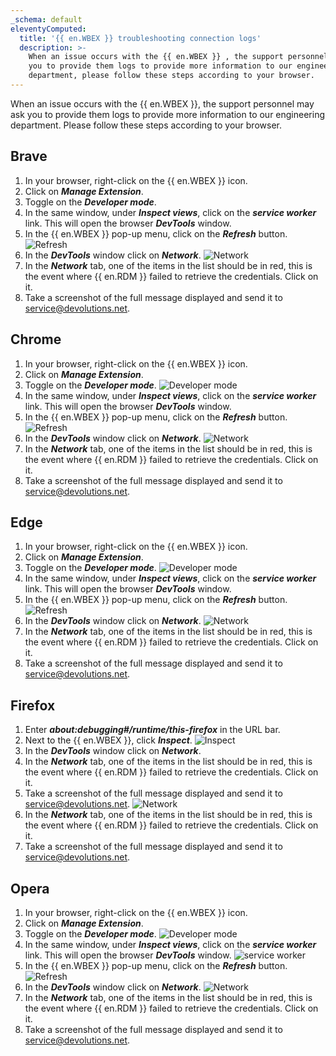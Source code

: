 ```yaml
---
_schema: default
eleventyComputed:
  title: '{{ en.WBEX }} troubleshooting connection logs'
  description: >-
    When an issue occurs with the {{ en.WBEX }} , the support personnel may ask
    you to provide them logs to provide more information to our engineering
    department, please follow these steps according to your browser.
---
```

When an issue occurs with the {{ en.WBEX }}, the support personnel may ask you to provide them logs to provide more information to our engineering department. Please follow these steps according to your browser.

## Brave

1. In your browser, right-click on the {{ en.WBEX }} icon.
2. Click on ***Manage Extension***.
3. Toggle on the ***Developer mode***.
4. In the same window, under ***Inspect views***, click on the ***service worker*** link. This will open the browser ***DevTools*** window.
5. In the {{ en.WBEX }} pop-up menu, click on the ***Refresh*** button. ![Refresh](https://cdnweb.devolutions.net/docs/WBEX6001_2024_2.png)
6. In the ***DevTools*** window click on ***Network***. ![Network](https://cdnweb.devolutions.net/docs/WBEX6014_2024_2.png)
7. In the ***Network*** tab, one of the items in the list should be in red, this is the event where {{ en.RDM }} failed to retrieve the credentials. Click on it.
8. Take a screenshot of the full message displayed and send it to [service@devolutions.net](mailto:service@devolutions.net).

## Chrome

1. In your browser, right-click on the {{ en.WBEX }} icon.
2. Click on ***Manage Extension***.
3. Toggle on the ***Developer mode***. ![Developer mode](https://cdnweb.devolutions.net/docs/docs_en_kb_KB4786.png)
4. In the same window, under ***Inspect views***, click on the ***service worker*** link. This will open the browser ***DevTools*** window.
5. In the {{ en.WBEX }} pop-up menu, click on the ***Refresh*** button. ![Refresh](https://cdnweb.devolutions.net/docs/WBEX6001_2024_2.png)
6. In the ***DevTools*** window click on ***Network***. ![Network](https://cdnweb.devolutions.net/docs/WBEX6002_2024_2.png)
7. In the ***Network*** tab, one of the items in the list should be in red, this is the event where {{ en.RDM }} failed to retrieve the credentials. Click on it.
8. Take a screenshot of the full message displayed and send it to [service@devolutions.net](mailto:service@devolutions.net).

## Edge

1. In your browser, right-click on the {{ en.WBEX }} icon.
2. Click on ***Manage Extension***.
3. Toggle on the ***Developer mode***. ![Developer mode](https://cdnweb.devolutions.net/docs/WBEX6010_2024_2.png)
4. In the same window, under ***Inspect views***, click on the ***service worker*** link. This will open the browser ***DevTools*** window.
5. In the {{ en.WBEX }} pop-up menu, click on the ***Refresh*** button. ![Refresh](https://cdnweb.devolutions.net/docs/WBEX6001_2024_2.png)
6. In the ***DevTools*** window click on ***Network***. ![Network](https://cdnweb.devolutions.net/docs/WBEX6002_2024_2.png)
7. In the ***Network*** tab, one of the items in the list should be in red, this is the event where {{ en.RDM }} failed to retrieve the credentials. Click on it.
8. Take a screenshot of the full message displayed and send it to [service@devolutions.net](mailto:service@devolutions.net).

## Firefox

1. Enter ***about:debugging#/runtime/this-firefox*** in the URL bar.
2. Next to the {{ en.WBEX }}, click ***Inspect***. ![Inspect](https://cdnweb.devolutions.net/docs/WBEX6003_2024_2.png)
3. In the ***DevTools*** window click on ***Network***.
4. In the ***Network*** tab, one of the items in the list should be in red, this is the event where {{ en.RDM }} failed to retrieve the credentials. Click on it.
5. Take a screenshot of the full message displayed and send it to [service@devolutions.net](mailto:service@devolutions.net). ![Network](https://cdnweb.devolutions.net/docs/WBEX6005_2024_2.png)
6. In the ***Network*** tab, one of the items in the list should be in red, this is the event where {{ en.RDM }} failed to retrieve the credentials. Click on it.
7. Take a screenshot of the full message displayed and send it to [service@devolutions.net](mailto:service@devolutions.net).

## Opera

1. In your browser, right-click on the {{ en.WBEX }} icon.
2. Click on ***Manage Extension***.
3. Toggle on the ***Developer mode***. ![Developer mode](https://cdnweb.devolutions.net/docs/WBEX6009_2024_2.png)
4. In the same window, under ***Inspect views***, click on the ***service worker*** link. This will open the browser ***DevTools*** window. ![service worker](https://cdnweb.devolutions.net/docs/WBEX6007_2024_2.png)
5. In the {{ en.WBEX }} pop-up menu, click on the ***Refresh*** button. ![Refresh](https://cdnweb.devolutions.net/docs/WBEX6001_2024_2.png)
6. In the ***DevTools*** window click on ***Network***. ![Network](https://cdnweb.devolutions.net/docs/WBEX6008_2024_2.png)
7. In the ***Network*** tab, one of the items in the list should be in red, this is the event where {{ en.RDM }} failed to retrieve the credentials. Click on it.
8. Take a screenshot of the full message displayed and send it to [service@devolutions.net](mailto:service@devolutions.net).